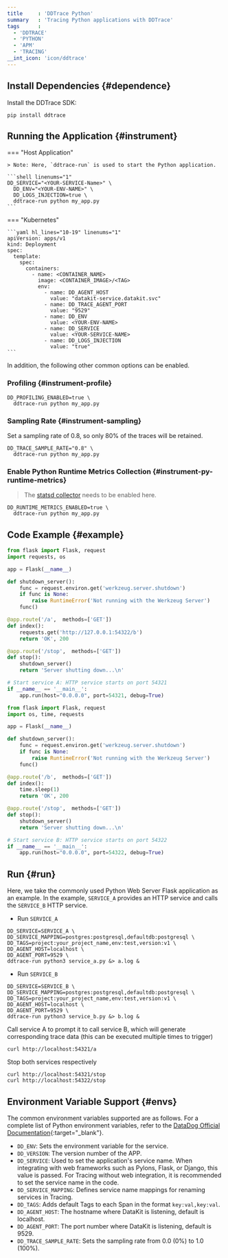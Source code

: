 ```yaml
---
title     : 'DDTrace Python'
summary   : 'Tracing Python applications with DDTrace'
tags      :
  - 'DDTRACE'
  - 'PYTHON'
  - 'APM'
  - 'TRACING'
__int_icon: 'icon/ddtrace'
---
```


## Install Dependencies {#dependence}

Install the DDTrace SDK:

```shell
pip install ddtrace
```

## Running the Application {#instrument}

<!-- markdownlint-disable MD046 -->
=== "Host Application"

    > Note: Here, `ddtrace-run` is used to start the Python application.
    
    ```shell linenums="1"
    DD_SERVICE="<YOUR-SERVICE-Name>" \
      DD_ENV="<YOUR-ENV-NAME>" \
      DD_LOGS_INJECTION=true \
      ddtrace-run python my_app.py
    ```

=== "Kubernetes"

    ```yaml hl_lines="10-19" linenums="1"
    apiVersion: apps/v1
    kind: Deployment
    spec:
      template:
        spec:
          containers:
            - name: <CONTAINER_NAME>
              image: <CONTAINER_IMAGE>/<TAG>
              env:
                - name: DD_AGENT_HOST
                  value: "datakit-service.datakit.svc"
                - name: DD_TRACE_AGENT_PORT
                  value: "9529"
                - name: DD_ENV
                  value: <YOUR-ENV-NAME>
                - name: DD_SERVICE
                  value: <YOUR-SERVICE-NAME>
                - name: DD_LOGS_INJECTION
                  value: "true"
    ```
<!-- markdownlint-enable -->

In addition, the following other common options can be enabled.

### Profiling {#instrument-profile}

```shell linenums="1"
DD_PROFILING_ENABLED=true \
  ddtrace-run python my_app.py
```

### Sampling Rate {#instrument-sampling}

Set a sampling rate of 0.8, so only 80% of the traces will be retained.

```shell linenums="1"
DD_TRACE_SAMPLE_RATE="0.8" \
  ddtrace-run python my_app.py
```

### Enable Python Runtime Metrics Collection {#instrument-py-runtime-metrics}

> The [statsd collector](statsd.md) needs to be enabled here.

```shell linenums="1"
DD_RUNTIME_METRICS_ENABLED=true \
  ddtrace-run python my_app.py
```

## Code Example {#example}

```python title="service_a.py"
from flask import Flask, request
import requests, os

app = Flask(__name__)

def shutdown_server():
    func = request.environ.get('werkzeug.server.shutdown')
    if func is None:
        raise RuntimeError('Not running with the Werkzeug Server')
    func()

@app.route('/a',  methods=['GET'])
def index():
    requests.get('http://127.0.0.1:54322/b') 
    return 'OK', 200

@app.route('/stop',  methods=['GET'])
def stop():
    shutdown_server()
    return 'Server shutting down...\n'

# Start service A: HTTP service starts on port 54321
if __name__ == '__main__':
    app.run(host="0.0.0.0", port=54321, debug=True)
```

```python title="service_b.py"
from flask import Flask, request
import os, time, requests

app = Flask(__name__)

def shutdown_server():
    func = request.environ.get('werkzeug.server.shutdown')
    if func is None:
        raise RuntimeError('Not running with the Werkzeug Server')
    func()

@app.route('/b',  methods=['GET'])
def index():
    time.sleep(1)
    return 'OK', 200

@app.route('/stop',  methods=['GET'])
def stop():
    shutdown_server()
    return 'Server shutting down...\n'

# Start service B: HTTP service starts on port 54322
if __name__ == '__main__':
    app.run(host="0.0.0.0", port=54322, debug=True)
```

## Run {#run}

Here, we take the commonly used Python Web Server Flask application as an example. In the example, `SERVICE_A` provides an HTTP service and calls the `SERVICE_B` HTTP service.

- Run `SERVICE_A`

```shell
DD_SERVICE=SERVICE_A \
DD_SERVICE_MAPPING=postgres:postgresql,defaultdb:postgresql \
DD_TAGS=project:your_project_name,env:test,version:v1 \
DD_AGENT_HOST=localhost \
DD_AGENT_PORT=9529 \
ddtrace-run python3 service_a.py &> a.log &
```

- Run `SERVICE_B`

```shell
DD_SERVICE=SERVICE_B \
DD_SERVICE_MAPPING=postgres:postgresql,defaultdb:postgresql \
DD_TAGS=project:your_project_name,env:test,version:v1 \
DD_AGENT_HOST=localhost \
DD_AGENT_PORT=9529 \
ddtrace-run python3 service_b.py &> b.log &
```

Call service A to prompt it to call service B, which will generate corresponding trace data (this can be executed multiple times to trigger)

```shell
curl http://localhost:54321/a
```

Stop both services respectively

```shell
curl http://localhost:54321/stop
curl http://localhost:54322/stop
```

## Environment Variable Support {#envs}

The common environment variables supported are as follows. For a complete list of Python environment variables, refer to the [DataDog Official Documentation](https://docs.datadoghq.com/tracing/trace_collection/library_config/python/){:target="_blank"}.

- `DD_ENV`: Sets the environment variable for the service.
- `DD_VERSION`: The version number of the APP.
- `DD_SERVICE`: Used to set the application's service name. When integrating with web frameworks such as Pylons, Flask, or Django, this value is passed. For Tracing without web integration, it is recommended to set the service name in the code.
- `DD_SERVICE_MAPPING`: Defines service name mappings for renaming services in Tracing.
- `DD_TAGS`: Adds default Tags to each Span in the format `key:val,key:val`.
- `DD_AGENT_HOST`: The hostname where DataKit is listening, default is localhost.
- `DD_AGENT_PORT`: The port number where DataKit is listening, default is 9529.
- `DD_TRACE_SAMPLE_RATE`: Sets the sampling rate from 0.0 (0%) to 1.0 (100%).
